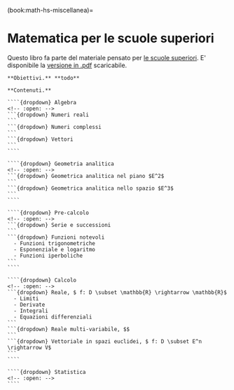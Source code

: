 (book:math-hs-miscellanea)=
# Matematica per le scuole superiori

Questo libro fa parte del materiale pensato per [le scuole superiori](https://basics2022.github.io/bbooks-hs). E' disponibile la [versione in .pdf](https://www.github.com/Basics2022/bbooks-math-miscellanea-hs/blob/master/_build/latex/book.pdf) scaricabile.


`````{only} html
**Obiettivi.** **todo**

**Contenuti.**

````{dropdown} Algebra
<!-- :open: -->
```{dropdown} Numeri reali
```
```{dropdown} Numeri complessi
```
```{dropdown} Vettori
```
````

````{dropdown} Geometria analitica
<!-- :open: -->
```{dropdown} Geometrica analitica nel piano $E^2$
```
```{dropdown} Geometrica analitica nello spazio $E^3$
```
````

````{dropdown} Pre-calcolo
<!-- :open: -->
```{dropdown} Serie e successioni
```
```{dropdown} Funzioni notevoli
  - Funzioni trigonometriche
  - Esponenziale e logaritmo
  - Funzioni iperboliche
```
````

````{dropdown} Calcolo
<!-- :open: -->
```{dropdown} Reale, $ f: D \subset \mathbb{R} \rightarrow \mathbb{R}$
  - Limiti
  - Derivate
  - Integrali
  - Equazioni differenziali
```
```{dropdown} Reale multi-variabile, $$
```
```{dropdown} Vettoriale in spazi euclidei, $ f: D \subset E^n \rightarrow V$
```
````

````{dropdown} Statistica
<!-- :open: -->
````

`````







<!--
- Algebra: reale, complessa, vettoriale/tensoriale
  - oggetti; operazioni; calcolo letterale; equazioni e disequazioni, sistemi;

- Geometria analitica

- Calcolo infinitesimale, f: R -> R
- Calcolo: reale, complesso, vettoriale/tensoriale
  - funzioni, limiti, derivate, integrali

- Statistica
  - ...
  - ...
  - ...

-->


<!--
<span style="color:red">
Questo libro potrebbe diventare la **landing page** per la matematica delle scuole superiori. 
Per ora colleziona gli argomenti di matematica delle scuole superiori. L'organizzazione migliore verrà decisa in un secondo momento.
</span>
-->

<!--
## Obiettivi
- Descrizione dello spazio e di oggetti (matematici e fisici) nello spazio
- ...

## Argomenti
### Argomenti principali
**Vettori.** Algebra e cenni di calcolo vettoriale in spazi euclidei (con coordinate cartesiane).

**Geometria analitica nel piano e nello spazio.**

**Calcolo infinitesimale.**

**Statistica.**

### Argomenti utili
Lista di argomenti utili, per trattare in maniera sufficientemente completa gli argomenti principali, anche se possono non essere svolti in maniera esaustiva: anche se le sezioni verranno scritte in maniera completa, si può pensare che queste siano solo sezioni di "appoggio" o di approfondimento personale per i più curiosi. Questi argomenti possono costituire il corpo vero e proprio della miscellanea di matematica per il triennio.

**Serie e successioni.**

**Algebra complessa e cenni di calcolo complesso.**

**Algebra lineare.**

### Pre-requisiti
**Insiemistica e logica.**

**Algebra sui numeri reali.**

**Geometria euclidea.**
-->



